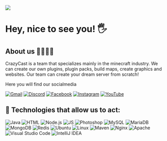 ![](https://i.imgur.com/OwDd7jP.png)

# Hey, nice to see you! 🖐

## About us 👨‍👨‍👦‍👦

CrazyCast is a team that specializes mainly in the minecraft industry. We can create our own plugins, plugin packs, build maps, create graphics and websites.
Our team can create your dream server from scratch!

Here you will find our socialmedia

[![Gmail](https://img.shields.io/badge/-Gmail-c14438?style=flat-square&logo=Gmail&logoColor=white&link=mailto:support@crazycast.eu)](mailto:support@crazycast.eu)
[![Discord](https://img.shields.io/badge/Discord-5865F2?style=flat-square&logo=discord&logoColor=white)](https://discord.gg/crazycast)
[![Facebook](https://img.shields.io/badge/Facebook-1877F2?style=flat-square&logo=facebook&logoColor=white)](https://facebook.com/official.crazycast)
[![Instagram](https://img.shields.io/badge/Instagram-E4405F?style=flat-square&logo=instagram&logoColor=white)](https://instagram.com/crazycast.official)
[![YouTube](https://img.shields.io/badge/YouTube-FF0000?style=flat-square&logo=youtube&logoColor=white)](https://youtube.com/@crazycast.official)
</br>

## 🔧 Technologies that allow us to act:

![Java](https://img.shields.io/badge/Java-ED8B00?style=flat-square&logo=java&logoColor=white)
![HTML](https://img.shields.io/badge/HTML5-E34F26?style=flat-square&logo=html5&logoColor=white)
![Node.js](https://img.shields.io/badge/Node.js-339933?style=flat-square&logo=node.js&logoColor=white)
![JS](https://img.shields.io/badge/JavaScript-F7DF1E?style=flat-square&logo=javascript&logoColor=black)
![Photoshop](https://img.shields.io/badge/Adobe%20Photoshop-31A8FF?style=flat-square&logo=adobe-photoshop&logoColor=white)
![MySQL](https://img.shields.io/badge/MySQL-4479A1?style=flat-square&logo=mysql&logoColor=white)
![MariaDB](https://img.shields.io/badge/MariaDB-003545?style=flat-square&logo=mariadb&logoColor=white)
![MongoDB](https://img.shields.io/badge/MongoDB-47A248?style=flat-square&logo=mongodb&logoColor=white)
![Redis](https://img.shields.io/badge/Redis-DC382D?style=flat-square&logo=redis&logoColor=white)
![Ubuntu](https://img.shields.io/badge/Ubuntu-E95420?style=flat-square&logo=ubuntu&logoColor=white)
![Linux](https://img.shields.io/badge/Linux-FCC624?style=flat-square&logo=linux&logoColor=black)
![Maven](https://img.shields.io/badge/Maven-C71A36?style=flat-square&logo=apache-maven&logoColor=white)
![Nginx](https://img.shields.io/badge/Nginx-009639?style=flat-square&logo=nginx&logoColor=white)
![Apache](https://img.shields.io/badge/Apache-D22128?style=flat-square&logo=apache&logoColor=white)
![Visual Studio Code](https://img.shields.io/badge/Visual_Studio_Code-007ACC?style=flat-square&logo=visual-studio-code&logoColor=white)
![IntelliJ IDEA](https://img.shields.io/badge/IntelliJ_IDEA-000000?style=flat-square&logo=jetbrains&logoColor=white)
